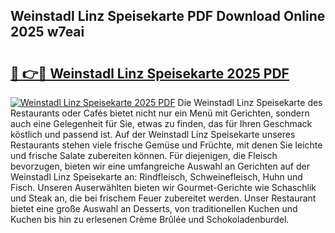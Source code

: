 ## Weinstadl Linz Speisekarte PDF Download Online 2025 w7eai

# <h2><a href="http://gc5oaw.nevu.top/?p=Weinstadl+Linz+Speisekarte">🔗 👉🔴 Weinstadl Linz Speisekarte 2025 PDF</a></h2>

[![Weinstadl Linz Speisekarte 2025 PDF](https://i.imgur.com/dBaPXMq.png)](http://gc5oaw.nevu.top/?p=Weinstadl+Linz+Speisekarte)
Die Weinstadl Linz Speisekarte des Restaurants oder Cafés bietet nicht nur ein Menü mit Gerichten, sondern auch eine Gelegenheit für Sie, etwas zu finden, das für Ihren Geschmack köstlich und passend ist. Auf der Weinstadl Linz Speisekarte unseres Restaurants stehen viele frische Gemüse und Früchte, mit denen Sie leichte und frische Salate zubereiten können. Für diejenigen, die Fleisch bevorzugen, bieten wir eine umfangreiche Auswahl an Gerichten auf der Weinstadl Linz Speisekarte an: Rindfleisch, Schweinefleisch, Huhn und Fisch. Unseren Auserwählten bieten wir Gourmet-Gerichte wie Schaschlik und Steak an, die bei frischem Feuer zubereitet werden. Unser Restaurant bietet eine große Auswahl an Desserts, von traditionellen Kuchen und Kuchen bis hin zu erlesenen Crème Brûlée und Schokoladenburdel.
